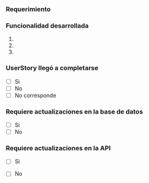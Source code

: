 <!--
PASOS PARA REGISTRAR UN PULL REQUEST
_____________________________________________

1) Escribir el nombre siguiendo estas reglas:
   - Indicar como prefijo el nombre del módulo
   - Si la funcionalidad corresponde a una User Story, el nombre debe coincidir son su título
   - No utilizar la palabra fix ni sus derivados

   Ejemplo: CITAS - Reglas de referencia y contrarreferencia para la carga de solicitudes

2) Seleccionar el proyecto al que pertenece (CITAS, RUP, MPI, ...)
3) Asignar revisores que sean miembros del equipo responsable de revisar el pull request
4) NO olvidar correr los tests localmente antes de crear el PR.
5) Completar las siguientes secciones:

-->
### Requerimiento
 <!-- URL de la User Story, referencia al issue (#1111) o breve descripción del requerimiento -->

### Funcionalidad desarrollada 
<!-- Describir lo desarrollado, nos sirve para ponerlo después en los cambios de cada versión -->
1. 
2. 
3. 


### UserStory llegó a completarse
<!-- Marca con una X la casilla correcta-->
- [ ] Si
- [ ] No
- [ ] No corresponde

### Requiere actualizaciones en la base de datos
<!-- Marca con una X la casilla correcta-->
- [ ] Si
- [ ] No

### Requiere actualizaciones en la API
<!-- Marca con una X la casilla correcta y agregar link a PR-->
- [ ] Si
- [ ] No


<!-- Agregar captura de pantalla, si fuera relevante  -->


<!-- Código relevante 
  ```
  (pegar código aquí)  
  ``` 
-->






